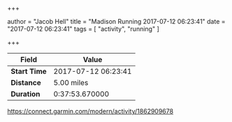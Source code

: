 +++

author = "Jacob Hell"
title = "Madison Running 2017-07-12 06:23:41"
date = "2017-07-12 06:23:41"
tags = [
    "activity", "running"
]

+++

<!--more-->

|Field  |Value  |
|--- | --- |
|**Start Time**|2017-07-12 06:23:41|
|**Distance**|5.00 miles|
|**Duration**|0:37:53.670000|

https://connect.garmin.com/modern/activity/1862909678